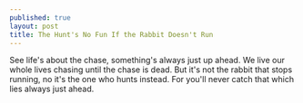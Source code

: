 ```yaml
---
published: true
layout: post
title: The Hunt's No Fun If the Rabbit Doesn't Run
---
```





See life's about the chase, something's always just up ahead.
We live our whole lives chasing until the chase is dead.
But it's not the rabbit that stops running, no it's the one who hunts instead.
For you'll never catch that which lies always just ahead.
